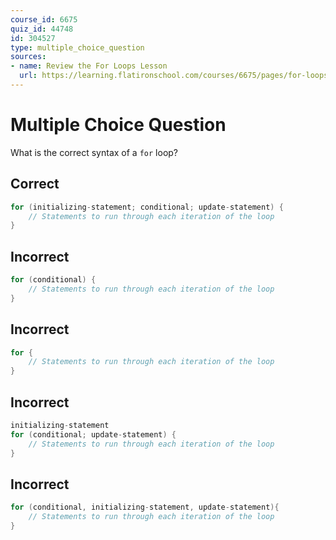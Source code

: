 ```yaml
---
course_id: 6675
quiz_id: 44748
id: 304527
type: multiple_choice_question
sources:
- name: Review the For Loops Lesson
  url: https://learning.flatironschool.com/courses/6675/pages/for-loops?module_item_id=539077
---
```


# Multiple Choice Question

What is the correct syntax of a `for` loop?

## Correct

```java
for (initializing-statement; conditional; update-statement) {
    // Statements to run through each iteration of the loop
}
```

## Incorrect

```java
for (conditional) {
    // Statements to run through each iteration of the loop
}
```

## Incorrect

```java
for {
    // Statements to run through each iteration of the loop
}
```

## Incorrect

```java
initializing-statement
for (conditional; update-statement) {
    // Statements to run through each iteration of the loop
}
```

## Incorrect

```java
for (conditional, initializing-statement, update-statement){
    // Statements to run through each iteration of the loop
}
```
